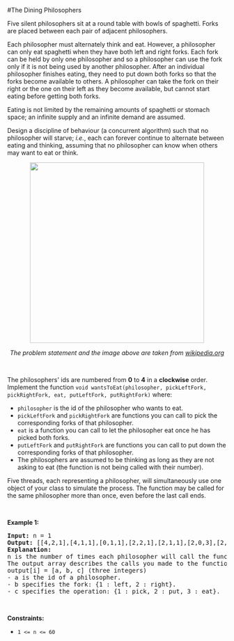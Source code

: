#The Dining Philosophers
<p>Five silent philosophers sit at a round table with bowls of spaghetti. Forks are placed between each pair of adjacent philosophers.</p>
<p>Each philosopher must alternately think and eat. However, a philosopher can only eat spaghetti when they have both left and right forks. Each fork can be held by only one philosopher and so a philosopher can use the fork only if it is not being used by another philosopher. After an individual philosopher finishes eating, they need to put down both forks so that the forks become available to others. A philosopher can take the fork on their right or the one on their left as they become available, but cannot start eating before getting both forks.</p>
<p>Eating is not limited by the remaining amounts of spaghetti or stomach space; an infinite supply and an infinite demand are assumed.</p>
<p>Design a discipline of behaviour (a concurrent algorithm) such that no philosopher will starve; <i>i.e.</i>, each can forever continue to alternate between eating and thinking, assuming that no philosopher can know when others may want to eat or think.</p>
<p style="text-align:center"><img alt="" src="https://assets.leetcode.com/uploads/2019/09/24/an_illustration_of_the_dining_philosophers_problem.png" style="width:400px;height:415px"/></p>
<p style="text-align:center"><em>The problem statement and the image above are taken from <a href="https://en.wikipedia.org/wiki/Dining_philosophers_problem" target="_blank">wikipedia.org</a></em></p>
<p> </p>
<p>The philosophers' ids are numbered from <strong>0</strong> to <strong>4</strong> in a <strong>clockwise</strong> order. Implement the function <code>void wantsToEat(philosopher, pickLeftFork, pickRightFork, eat, putLeftFork, putRightFork)</code> where:</p>
<ul>
<li><code>philosopher</code> is the id of the philosopher who wants to eat.</li>
<li><code>pickLeftFork</code> and <code>pickRightFork</code> are functions you can call to pick the corresponding forks of that philosopher.</li>
<li><code>eat</code> is a function you can call to let the philosopher eat once he has picked both forks.</li>
<li><code>putLeftFork</code> and <code>putRightFork</code> are functions you can call to put down the corresponding forks of that philosopher.</li>
<li>The philosophers are assumed to be thinking as long as they are not asking to eat (the function is not being called with their number).</li>
</ul>
<p>Five threads, each representing a philosopher, will simultaneously use one object of your class to simulate the process. The function may be called for the same philosopher more than once, even before the last call ends.</p>
<p> </p>
<p><strong class="example">Example 1:</strong></p>
<pre><strong>Input:</strong> n = 1
<strong>Output:</strong> [[4,2,1],[4,1,1],[0,1,1],[2,2,1],[2,1,1],[2,0,3],[2,1,2],[2,2,2],[4,0,3],[4,1,2],[0,2,1],[4,2,2],[3,2,1],[3,1,1],[0,0,3],[0,1,2],[0,2,2],[1,2,1],[1,1,1],[3,0,3],[3,1,2],[3,2,2],[1,0,3],[1,1,2],[1,2,2]]
<strong>Explanation:</strong>
n is the number of times each philosopher will call the function.
The output array describes the calls you made to the functions controlling the forks and the eat function, its format is:
output[i] = [a, b, c] (three integers)
- a is the id of a philosopher.
- b specifies the fork: {1 : left, 2 : right}.
- c specifies the operation: {1 : pick, 2 : put, 3 : eat}.</pre>
<p> </p>
<p><strong>Constraints:</strong></p>
<ul>
<li><code>1 &lt;= n &lt;= 60</code></li>
</ul>
